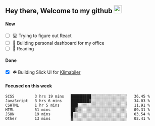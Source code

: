 ## Hey there, Welcome to my github <img src="https://media.giphy.com/media/hvRJCLFzcasrR4ia7z/giphy.gif" width="25px">

#### Now
- [ ] 💻 Trying to figure out React
- [ ] 🚀 Building personal dashboard for my office
- [ ] 📕 Reading

#### Done
- [x] ☘️ Building Slick UI for [Klimabiler](https://klimabiler.dk)
 
 #### Focused on this week
<!--START_SECTION:waka-->

```text
SCSS         3 hrs 19 mins   █████████░░░░░░░░░░░░░░░░   36.45 %
JavaScript   3 hrs 6 mins    ████████▓░░░░░░░░░░░░░░░░   34.03 %
CSHTML       1 hr 5 mins     ███░░░░░░░░░░░░░░░░░░░░░░   11.91 %
HTML         51 mins         ██▒░░░░░░░░░░░░░░░░░░░░░░   09.31 %
JSON         19 mins         █░░░░░░░░░░░░░░░░░░░░░░░░   03.54 %
Other        13 mins         ▓░░░░░░░░░░░░░░░░░░░░░░░░   02.41 %
```

<!--END_SECTION:waka-->

